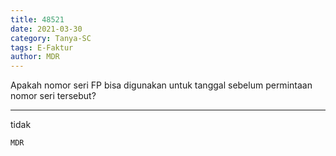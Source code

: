 ```yaml
---
title: 48521
date: 2021-03-30
category: Tanya-SC
tags: E-Faktur
author: MDR
---
```


Apakah nomor seri FP bisa digunakan untuk tanggal sebelum permintaan nomor seri tersebut?

---

tidak

`MDR`

